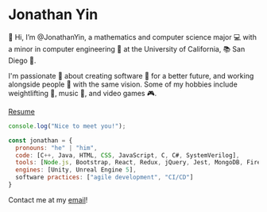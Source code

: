 # Jonathan Yin
👋 Hi, I’m @JonathanYin, a mathematics and computer science major 💻 with a minor in computer engineering 💾 at the University of California, 📚 San Diego 🔱.

I'm passionate 💞 about creating software 👾 for a better future, and working alongside people 💼 with the same vision. Some of my hobbies include weightlifting 🦾, music 🎹, and video games 🎮. 

[Resume](resume.pdf)

```javascript
console.log("Nice to meet you!");

const jonathan = {
  pronouns: "he" | "him",
  code: [C++, Java, HTML, CSS, JavaScript, C, C#, SystemVerilog],
  tools: [Node.js, Bootstrap, React, Redux, jQuery, Jest, MongoDB, Firebase, Express],
  engines: [Unity, Unreal Engine 5],
  software practices: ["agile development", "CI/CD"]
}
```

Contact me at my [email](mailto:joyin@ucsd.edu)! 
<!---
JonathanYin/JonathanYin is a ✨ special ✨ repository because its `README.md` (this file) appears on your GitHub profile.
You can click the Preview link to take a look at your changes.
--->
